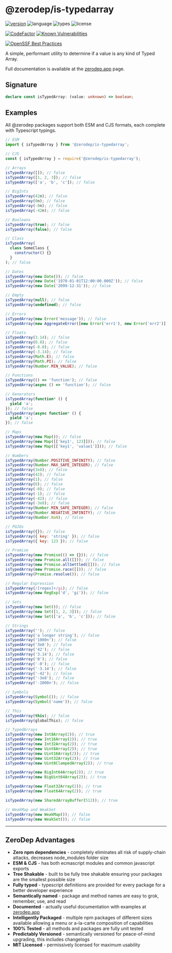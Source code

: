 # @zerodep/is-typedarray

[![version](https://img.shields.io/npm/v/@zerodep/is-typedarray?style=flat-square&color=blue)](https://www.npmjs.com/package/@zerodep/is-typedarray)
![language](https://img.shields.io/badge/typescript-100%25-blue?style=flat-square)
![types](https://img.shields.io/badge/types-included-blue?style=flat-square)
![license](https://img.shields.io/github/license/cdepage/zerodep?color=blue&style=flat-square)

[![CodeFactor](https://www.codefactor.io/repository/github/cdepage/zerodep/badge)](https://www.codefactor.io/repository/github/cdepage/zerodep)
[![Known Vulnerabilities](https://snyk.io/test/github/cdepage/zerodep/badge.svg)](https://snyk.io/test/github/cdepage/zerodep)

[![OpenSSF Best Practices](https://www.bestpractices.dev/projects/9225/badge)](https://www.bestpractices.dev/projects/9225)

A simple, performant utility to determine if a value is any kind of Typed Array.

Full documentation is available at the [zerodep.app](http://zerodep.app/#/is/typedarray) page.

## Signature

```typescript
declare const isTypedArray: (value: unknown) => boolean;
```

## Examples

All @zerodep packages support both ESM and CJS formats, each complete with Typescript typings.

```javascript
// ESM
import { isTypedArray } from '@zerodep/is-typedarray';

// CJS
const { isTypedArray } = require('@zerodep/is-typedarray');
```

```javascript
// Arrays
isTypedArray([]); // false
isTypedArray([1, 2, 3]); // false
isTypedArray(['a', 'b', 'c']); // false

// BigInts
isTypedArray(42n); // false
isTypedArray(0n); // false
isTypedArray(-0n); // false
isTypedArray(-42n); // false

// Booleans
isTypedArray(true); // false
isTypedArray(false); // false

// Class
isTypedArray(
  class SomeClass {
    constructor() {}
  }
); // false

// Dates
isTypedArray(new Date()); // false
isTypedArray(new Date('1970-01-01T12:00:00.000Z')); // false
isTypedArray(new Date('2099-12-31')); // false

// Empty
isTypedArray(null); // false
isTypedArray(undefined); // false

// Errors
isTypedArray(new Error('message')); // false
isTypedArray(new AggregateError([new Error('err1'), new Error('err2')], 'message')); // false

// Floats
isTypedArray(3.14); // false
isTypedArray(0.0); // false
isTypedArray(-0.0); // false
isTypedArray(-3.14); // false
isTypedArray(Math.E); // false
isTypedArray(Math.PI); // false
isTypedArray(Number.MIN_VALUE); // false

// Functions
isTypedArray(() => 'function'); // false
isTypedArray(async () => 'function'); // false

// Generators
isTypedArray(function* () {
  yield 'a';
}); // false
isTypedArray(async function* () {
  yield 'a';
}); // false

// Maps
isTypedArray(new Map()); // false
isTypedArray(new Map([['key1', 123]])); // false
isTypedArray(new Map([['key1', 'value1']])); // false

// Numbers
isTypedArray(Number.POSITIVE_INFINITY); // false
isTypedArray(Number.MAX_SAFE_INTEGER); // false
isTypedArray(3e8); // false
isTypedArray(42); // false
isTypedArray(1); // false
isTypedArray(0); // false
isTypedArray(-0); // false
isTypedArray(-1); // false
isTypedArray(-42); // false
isTypedArray(-3e8); // false
isTypedArray(Number.MIN_SAFE_INTEGER); // false
isTypedArray(Number.NEGATIVE_INFINITY); // false
isTypedArray(Number.NaN); // false

// POJOs
isTypedArray({}); // false
isTypedArray({ key: 'string' }); // false
isTypedArray({ key: 123 }); // false

// Promise
isTypedArray(new Promise(() => {})); // false
isTypedArray(new Promise.all([])); // false
isTypedArray(new Promise.allSettled([])); // false
isTypedArray(new Promise.race([])); // false
isTypedArray(Promise.resolve()); // false

// Regular Expression
isTypedArray(/[regex]+/gi); // false
isTypedArray(new RegExp('d', 'gi')); // false

// Sets
isTypedArray(new Set()); // false
isTypedArray(new Set([1, 2, 3])); // false
isTypedArray(new Set(['a', 'b', 'c'])); // false

// Strings
isTypedArray(''); // false
isTypedArray('a longer string'); // false
isTypedArray('1000n'); // false
isTypedArray('3e8'); // false
isTypedArray('42'); // false
isTypedArray('3.14'); // false
isTypedArray('0'); // false
isTypedArray('-0'); // false
isTypedArray('-3.14'); // false
isTypedArray('-42'); // false
isTypedArray('-3e8'); // false
isTypedArray('-1000n'); // false

// Symbols
isTypedArray(Symbol()); // false
isTypedArray(Symbol('name')); // false

// This
isTypedArray(this); // false
isTypedArray(globalThis); // false

// TypedArrays
isTypedArray(new Int8Array(2)); // true
isTypedArray(new Int16Array(2)); // true
isTypedArray(new Int32Array(2)); // true
isTypedArray(new Uint8Array(2)); // true
isTypedArray(new Uint16Array(2)); // true
isTypedArray(new Uint32Array(2)); // true
isTypedArray(new Uint8ClampedArray(2)); // true

isTypedArray(new BigInt64Array(2)); // true
isTypedArray(new BigUint64Array(2)); // true

isTypedArray(new Float32Array(2)); // true
isTypedArray(new Float64Array(2)); // true

isTypedArray(new SharedArrayBuffer(512)); // true

// WeakMap and WeakSet
isTypedArray(new WeakMap()); // false
isTypedArray(new WeakSet()); // false
```

---

## ZeroDep Advantages

- **Zero npm dependencies** - completely eliminates all risk of supply-chain attacks, decreases node_modules folder size
- **ESM & CJS** - has both ecmascript modules and common javascript exports
- **Tree Shakable** - built to be fully tree shakable ensuring your packages are the smallest possible size
- **Fully typed** - typescript definitions are provided for every package for a better developer experience
- **Semantically named** - package and method names are easy to grok, remember, use, and read
- **Documented** - actually useful documentation with examples at [zerodep.app](https://zerodep.app)
- **Intelligently Packaged** - multiple npm packages of different sizes available allowing a menu or a-la-carte composition of capabilities
- **100% Tested** - all methods and packages are fully unit tested
- **Predictably Versioned** - semantically versioned for peace-of-mind upgrading, this includes changelogs
- **MIT Licensed** - permissively licensed for maximum usability
